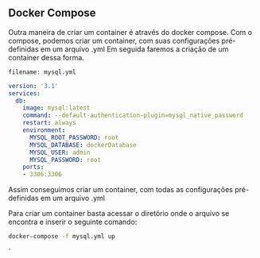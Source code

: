 ## **Docker Compose**
Outra maneira de criar um container é através do docker compose.
Com o compose, podemos criar um container, com suas configurações pré-definidas em um arquivo .yml
Em seguida faremos a criação de um container dessa forma.

`filename: mysql.yml`
```yml
version: '3.1'
services:
  db:
    image: mysql:latest
    command: --default-authentication-plugin=mysql_native_password
    restart: always
    environment:
      MYSQL_ROOT_PASSWORD: root
      MYSQL_DATABASE: dockerDatabase
      MYSQL_USER: admin 
      MYSQL_PASSWORD: root
    ports:
    - 3306:3306
```

Assim conseguimos criar um container, com todas as configurações pré-definidas em um arquivo .yml

Para criar um container basta acessar o diretório onde o arquivo se encontra e inserir o seguinte comando:
```cmd
docker-compose -f mysql.yml up
```
`
